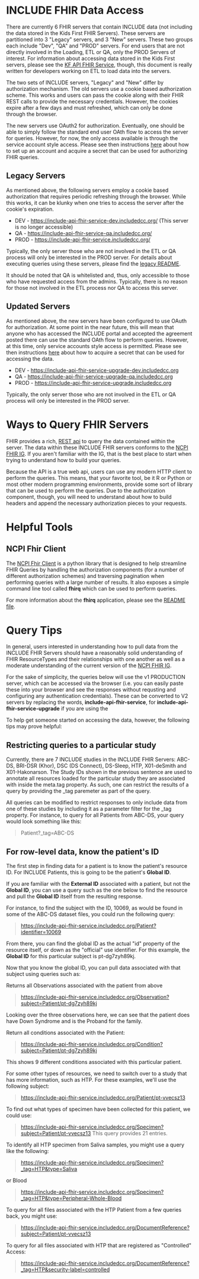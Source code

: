 # INCLUDE FHIR Data Access
There are currently 6 FHIR servers that contain INCLUDE data (not including the data stored in the Kids First FHIR Servers). These servers are partitioned into 3 "Legacy" servers, and 3 "New" servers. These two groups each include "Dev", "QA" and "PROD" servers. For end users that are not directly involved in the Loading, ETL or QA, only the PROD Servers of interest. For information about accessing data stored in the Kids First servers, please see the [KF API FHIR Service](https://github.com/kids-first/kf-api-fhir-service), though, this document is really written for developers working on ETL to load data into the servers. 

The two sets of INCLUDE servers, "Legacy" and "New" differ by authorization mechanism. The old servers use a cookie based authorization scheme. This works and users can pass the cookie along with their FHIR REST calls to provide the necessary credentials. However, the cookies expire after a few days and must refreshed, which can only be done through the browser. 

The new servers use OAuth2 for authorization. Eventually, one should be able to simply follow the standard end user OAth flow to access the server for queries. However, for now, the only access available is through the service account style access. Please see then instructions [here](https://github.com/kids-first/kf-api-fhir-service#-quickstart---api-users) about how to set up an account and acquire a secret that can be used for authorizing FHIR queries. 

## Legacy Servers
As mentioned above, the following servers employ a cookie based authorization that requires periodic refreshing through the browser. While this works, it can be klunky when one tries to access the server after the cookie's expiration. 

* DEV - https://include-api-fhir-service-dev.includedcc.org/ (This server is no longer accessible)
* QA - https://include-api-fhir-service-qa.includedcc.org/
* PROD - https://include-api-fhir-service.includedcc.org/

Typically, the only server those who are not involved in the ETL or QA process will only be interested in the PROD server. For details about executing queries using these servers, please find the [legacy README](https://github.com/kids-first/kf-api-fhir-service/blob/master/docs/legacy/README.md#authenticate-to-access-server-environment). 

It should be noted that QA is whitelisted and, thus, only accessible to those who have requested access from the admins. Typically, there is no reason for those not involved in the ETL process nor QA to access this server. 

## Updated Servers
As mentioned above, the new servers have been configured to use OAuth for authorization. At some point in the near future, this will mean that anyone who has accessed the INCLUDE portal and accepted the agreement posted there can use the standard OAth flow to perform queries. However, at this time, only service accounts style access is permitted. Please see then instructions [here](https://github.com/kids-first/kf-api-fhir-service#-quickstart---api-users) about how to acquire a secret that can be used for accessing the data.

* DEV - https://include-api-fhir-service-upgrade-dev.includedcc.org
* QA - https://include-api-fhir-service-upgrade-qa.includedcc.org
* PROD - https://include-api-fhir-service-upgrade.includedcc.org

Typically, the only server those who are not involved in the ETL or QA process will only be interested in the PROD server. 

# Ways to Query FHIR Servers
FHIR provides a rich, [REST api](https://hl7.org/fhir/R4B/http.html) to query the data contained within the server. The data within these INCLUDE FHIR servers conforms to the [NCPI FHIR IG](https://nih-ncpi.github.io/ncpi-fhir-ig/). If you aren't familiar with the IG, that is the best place to start when trying to understand how to build your queries. 

Because the API is a true web api, users can use any modern HTTP client to perform the queries. This means, that your favorite tool, be it R or Python or most other modern programming environments, provide some sort of library that can be used to perform the queries. Due to the authorization component, though, you will need to understand about how to build headers and append the necessary authorization pieces to your requests. 

# Helpful Tools
## NCPI Fhir Client
The [NCPI Fhir Client](https://github.com/NIH-NCPI/ncpi-fhir-client) is a python library that is designed to help streamline FHIR Queries by handling the authorization components (for a number of different authorization schemes) and traversing pagination when performing queries with a large number of results. It also exposes a simple command line tool called __fhirq__ which can be used to perform queries. 

For more information about the __fhirq__ application, please see the [README file](https://github.com/NIH-NCPI/ncpi-fhir-client#fhirq---cli-fhir-query). 

# Query Tips
In general, users interested in understanding how to pull data from the INCLUDE FHIR Servers should have a reasonably solid understanding of FHIR ResourceTypes and their relationships with one another as well as a moderate understanding of the current version of the [NCPI FHIR IG](https://nih-ncpi.github.io/ncpi-fhir-ig/). 

For the sake of simplicity, the queries below will use the v1 PRODUCTION server, which can be accessed via the browser (i.e. you can easily paste these into your browser and see the responses without requsting and configuring any authentication credentials). These can be converted to V2 servers by replacing the words, __include-api-fhir-service__, for __include-api-fhir-service-upgrade__ if you are using the 

To help get someone started on accessing the data, however, the following tips may prove helpful: 

## Restricting queries to a particular study
Currently, there are 7 INCLUDE studies in the INCLUDE FHIR Servers: ABC-DS, BRI-DSR (Khor), DSC (DS Connect), DS-Sleep, HTP, X01-deSmith and X01-Hakonarson. The Study IDs shown in the previous sentence are used to annotate all resources loaded for the particular study they are associated with inside the meta.tag property. As such, one can restrict the results of a query by providing the _tag paremeter as part of the query. 

All queries can be modified to restrict responses to only include data from one of these studies by including it as a parameter filter for the _tag property. For instance, to query for all Patients from ABC-DS, your query would look something like this: 
> Patient?_tag=ABC-DS

## For row-level data, know the patient's ID
The first step in finding data for a patient is to know the patient's resource ID. For INCLUDE Patients, this is going to be the patient's __Global ID__. 

If you are familiar with the __External ID__ associated with a patient, but not the __Global ID__, you can use a query such as the one below to find the resource and pull the __Global ID__ itself from the resulting response. 

For instance, to find the subject with the ID, 10069, as would be found in some of the ABC-DS dataset files, you could run the following query:
> https://include-api-fhir-service.includedcc.org/Patient?identifier=10069

From there, you can find the global ID as the actual "id" property of the resource itself, or down as the "official" use identifier. For this example, the __Global ID__ for this particular subject is pt-dg7zyh89kj.

Now that you know the global ID, you can pull data associated with that subject using queries such as:

Returns all Observations associated with the patient from above
> https://include-api-fhir-service.includedcc.org/Observation?subject=Patient/pt-dg7zyh89kj

Looking over the three observations here, we can see that the patient does have Down Syndrome and is the Proband for the family. 

Return all conditions associated with the Patient:
> https://include-api-fhir-service.includedcc.org/Condition?subject=Patient/pt-dg7zyh89kj

This shows 9 different conditions associated with this particular patient. 

For some other types of resources, we need to switch over to a study that has more information, such as HTP. For these examples, we'll use the following subject: 
> https://include-api-fhir-service.includedcc.org/Patient/pt-vvecsz13

To find out what types of specimen have been collected for this patient, we could use: 
> https://include-api-fhir-service.includedcc.org/Specimen?subject=Patient/pt-vvecsz13
This query provides 21 entries. 

To identify all HTP specimen from Saliva samples, you might use a query like the following: 
> https://include-api-fhir-service.includedcc.org/Specimen?_tag=HTP&type=Saliva

or Blood
> https://include-api-fhir-service.includedcc.org/Specimen?_tag=HTP&type=Peripheral-Whole-Blood

To query for all files associated with the HTP Patient from a few queries back, you might use: 
> https://include-api-fhir-service.includedcc.org/DocumentReference?subject=Patient/pt-vvecsz13

To query for all files associated with HTP that are registered as "Controlled" Access: 
> https://include-api-fhir-service.includedcc.org/DocumentReference?_tag=HTP&security-label=controlled

